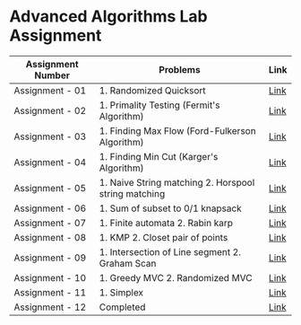 # Advanced Algorithms Lab Assignment

| Assignment Number | Problems                                             | Link                     |
| ----------------- | ---------------------------------------------------- | ------------------------ |
| Assignment - 01   | 1. Randomized Quicksort                              | [Link](./Assignment-01/) |
| Assignment - 02   | 1. Primality Testing (Fermit's Algorithm)            | [Link](./Assignment-02/) |
| Assignment - 03   | 1. Finding Max Flow (Ford-Fulkerson Algorithm)       | [Link](./Assignment-03/) |
| Assignment - 04   | 1. Finding Min Cut (Karger's Algorithm)              | [Link](./Assignment-04/) |
| Assignment - 05   | 1. Naive String matching 2. Horspool string matching | [Link](./Assignment-05/) |
| Assignment - 06   | 1. Sum of subset to 0/1 knapsack                     | [Link](./Assignment-06/) |
| Assignment - 07   | 1. Finite automata 2. Rabin karp                     | [Link](./Assignment-07/) |
| Assignment - 08   | 1. KMP 2. Closet pair of points                      | [Link](./Assignment-08/) |
| Assignment - 09   | 1. Intersection of Line segment 2. Graham Scan       | [Link](./Assignment-09/) |
| Assignment - 10   | 1. Greedy MVC 2. Randomized MVC                      | [Link](./Assignment-10/) |
| Assignment - 11   | 1. Simplex                                           | [Link](./Assignment-11/) |
| Assignment - 12   |  Completed                                           | [Link](./Assignment-12/) |
